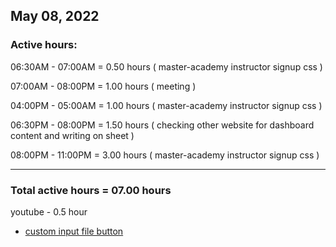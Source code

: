 ## May 08, 2022
### Active hours:

06:30AM - 07:00AM     = 0.50 hours ( master-academy instructor signup css )

07:00AM - 08:00PM     = 1.00 hours ( meeting )

04:00PM - 05:00AM     = 1.00 hours ( master-academy instructor signup css )

06:30PM - 08:00PM     = 1.50 hours ( checking other website for dashboard content and writing on sheet )

08:00PM - 11:00PM     = 3.00 hours ( master-academy instructor signup css )

----------------------------------------

### Total active hours = 07.00 hours

youtube - 0.5 hour

* [custom input file button](https://youtu.be/cd8On5kstlk)